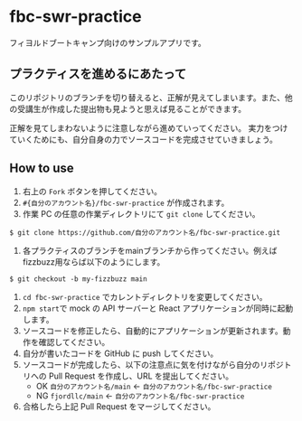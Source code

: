 # fbc-swr-practice

フィヨルドブートキャンプ向けのサンプルアプリです。

## プラクティスを進めるにあたって

このリポジトリのブランチを切り替えると、正解が見えてしまいます。また、他の受講生が作成した提出物も見ようと思えば見ることができます。

正解を見てしまわないように注意しながら進めていってください。 実力をつけていくためにも、自分自身の力でソースコードを完成させていきましょう。

## How to use

1. 右上の `Fork` ボタンを押してください。
1. `#{自分のアカウント名}/fbc-swr-practice` が作成されます。
1. 作業 PC の任意の作業ディレクトリにて `git clone` してください。

```
$ git clone https://github.com/自分のアカウント名/fbc-swr-practice.git
```

1. 各プラクティスのブランチをmainブランチから作ってください。例えばfizzbuzz用ならば以下のようにします。
```
$ git checkout -b my-fizzbuzz main
```
1. `cd fbc-swr-practice` でカレントディレクトリを変更してください。
1. `npm start`で mock の API サーバーと React アプリケーションが同時に起動します。
1. ソースコードを修正したら、自動的にアプリケーションが更新されます。動作を確認してください。
1. 自分が書いたコードを GitHub に push してください。
1. ソースコードが完成したら、以下の注意点に気を付けながら自分のリポジトリへの Pull Request を作成し、URL を提出してください。
   - OK `自分のアカウント名/main` ← `自分のアカウント名/fbc-swr-practice`
   - NG `fjordllc/main` ← `自分のアカウント名/fbc-swr-practice`
1. 合格したら上記 Pull Request をマージしてください。
